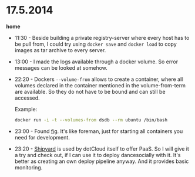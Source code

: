 # 17.5.2014

**home**

- 11:30 - Beside building a private registry-server where every host has to be pull from, I could try using `docker save` and `docker load` to copy images as tar archive to every server.

- 13:00 - I made the logs available through a docker volume. So error messages can be looked at somehow.

- 22:20 - Dockers `--volume-from` allows to create a container, where all volumes declared in the container mentioned in the volume-from-term are available. So they do not have to be bound and can still be accessed.

    Example:

    ```bash
    docker run -i -t --volumes-from dsdb --rm ubuntu /bin/bash
    ```

- 23:00 - Found [fig](http://orchardup.github.io/fig/). It's like foreman, just for starting all containers you need for development.

- 23:20 - [Shipyard](https://github.com/shipyard/shipyard) is used by dotCloud itself to offer PaaS. So I will give it a try and check out, if I can use it to deploy dancesocially with it. It's better as creating an own deploy pipeline anyway. And it provides basic monitoring.
